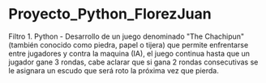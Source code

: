 # Proyecto_Python_FlorezJuan
Filtro 1. Python - Desarrollo de un juego denominado "The Chachipun" (también conocido como piedra, papel o tijera) que permite enfrentarse entre jugadores y contra la maquina (IA), el juego continua hasta que un jugador gane 3 rondas, cabe aclarar que si gana 2 rondas consecutivas se le asignara un escudo que será roto la próxima vez que pierda.

